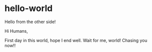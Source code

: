 # hello-world
Hello from the other side! 

Hi Humans, 

First day in this world, hope I end well. 
Wait for me, world! Chasing you now!!
